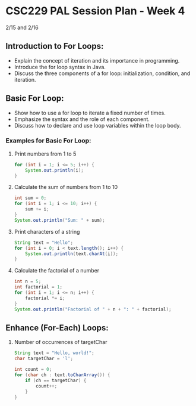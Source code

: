 # CSC229 PAL Session Plan - Week 4

2/15 and 2/16

## Introduction to For Loops:

- Explain the concept of iteration and its importance in programming.
- Introduce the for loop syntax in Java.
- Discuss the three components of a for loop: initialization, condition, and iteration.

## Basic For Loop:

- Show how to use a for loop to iterate a fixed number of times.
- Emphasize the syntax and the role of each component.
- Discuss how to declare and use loop variables within the loop body.

### Examples for Basic For Loop:

1. Print numbers from 1 to 5

   ```java
   for (int i = 1; i <= 5; i++) {
       System.out.println(i);
   }
   ```

2. Calculate the sum of numbers from 1 to 10

   ```java
   int sum = 0;
   for (int i = 1; i <= 10; i++) {
       sum += i;
   }
   System.out.println("Sum: " + sum);
   ```

3. Print characters of a string

   ```java
   String text = "Hello";
   for (int i = 0; i < text.length(); i++) {
       System.out.println(text.charAt(i));
   }
   ```

4. Calculate the factorial of a number

   ```java
   int n = 5;
   int factorial = 1;
   for (int i = 1; i <= n; i++) {
       factorial *= i;
   }
   System.out.println("Factorial of " + n + ": " + factorial);
   ```

## Enhance (For-Each) Loops:

1. Number of occurrences of targetChar

   ```java
   String text = "Hello, world!";
   char targetChar = 'l';

   int count = 0;
   for (char ch : text.toCharArray()) {
       if (ch == targetChar) {
           count++;
       }
   }
   ```
